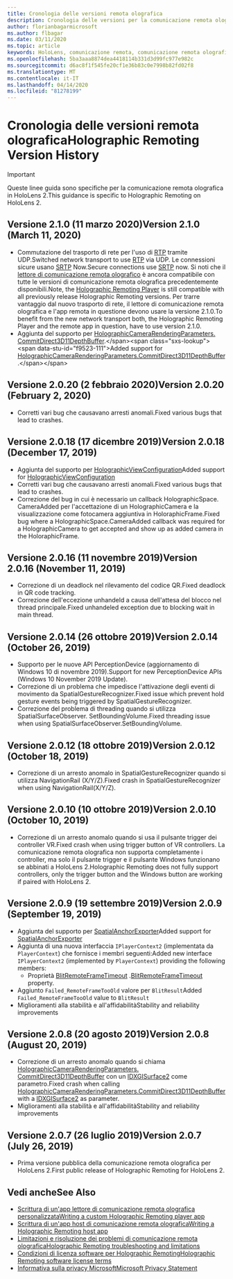 ```yaml
---
title: Cronologia delle versioni remota olografica
description: Cronologia delle versioni per la comunicazione remota olografica in HoloLens 2.
author: florianbagarmicrosoft
ms.author: flbagar
ms.date: 03/11/2020
ms.topic: article
keywords: HoloLens, comunicazione remota, comunicazione remota olografica
ms.openlocfilehash: 5ba3aaa8874dea4418114b331d3d99fc977e982c
ms.sourcegitcommit: d6ac8f1f545fe20cf1e36b83c0e7998b82fd02f8
ms.translationtype: MT
ms.contentlocale: it-IT
ms.lasthandoff: 04/14/2020
ms.locfileid: "81278199"
---
```

# <a name="holographic-remoting-version-history"></a><span data-ttu-id="f9523-104">Cronologia delle versioni remota olografica</span><span class="sxs-lookup"><span data-stu-id="f9523-104">Holographic Remoting Version History</span></span>

> [!IMPORTANT]
> <span data-ttu-id="f9523-105">Queste linee guida sono specifiche per la comunicazione remota olografica in HoloLens 2.</span><span class="sxs-lookup"><span data-stu-id="f9523-105">This guidance is specific to Holographic Remoting on HoloLens 2.</span></span>

## <a name="version-210-march-11-2020"></a><span data-ttu-id="f9523-106">Versione 2.1.0 (11 marzo 2020)<a name="v2.1.0"></a></span><span class="sxs-lookup"><span data-stu-id="f9523-106">Version 2.1.0 (March 11, 2020) <a name="v2.1.0"></a></span></span>
* <span data-ttu-id="f9523-107">Commutazione del trasporto di rete per l'uso di [RTP](https://en.wikipedia.org/wiki/Real-time_Transport_Protocol) tramite UDP.</span><span class="sxs-lookup"><span data-stu-id="f9523-107">Switched network transport to use [RTP](https://en.wikipedia.org/wiki/Real-time_Transport_Protocol) via UDP.</span></span> <span data-ttu-id="f9523-108">Le connessioni sicure usano [SRTP](https://en.wikipedia.org/wiki/Secure_Real-time_Transport_Protocol) Now.</span><span class="sxs-lookup"><span data-stu-id="f9523-108">Secure connections use [SRTP](https://en.wikipedia.org/wiki/Secure_Real-time_Transport_Protocol) now.</span></span> <span data-ttu-id="f9523-109">Si noti che il [lettore di comunicazione remota olografico](holographic-remoting-player.md) è ancora compatibile con tutte le versioni di comunicazione remota olografica precedentemente disponibili.</span><span class="sxs-lookup"><span data-stu-id="f9523-109">Note, the [Holographic Remoting Player](holographic-remoting-player.md) is still compatible with all previously release Holographic Remoting versions.</span></span> <span data-ttu-id="f9523-110">Per trarre vantaggio dal nuovo trasporto di rete, il lettore di comunicazione remota olografica e l'app remota in questione devono usare la versione 2.1.0.</span><span class="sxs-lookup"><span data-stu-id="f9523-110">To benefit from the new network transport both, the Holographic Remoting Player and the remote app in question, have to use version 2.1.0.</span></span>
* <span data-ttu-id="f9523-111">Aggiunta del supporto per [HolographicCameraRenderingParameters. CommitDirect3D11DepthBuffer](https://docs.microsoft.com/uwp/api/windows.graphics.holographic.holographiccamerarenderingparameters.commitdirect3d11depthbuffer#Windows_Graphics_Holographic_HolographicCameraRenderingParameters_CommitDirect3D11DepthBuffer_Windows_Graphics_DirectX_Direct3D11_IDirect3DSurface_).</span><span class="sxs-lookup"><span data-stu-id="f9523-111">Added support for [HolographicCameraRenderingParameters.CommitDirect3D11DepthBuffer](https://docs.microsoft.com/uwp/api/windows.graphics.holographic.holographiccamerarenderingparameters.commitdirect3d11depthbuffer#Windows_Graphics_Holographic_HolographicCameraRenderingParameters_CommitDirect3D11DepthBuffer_Windows_Graphics_DirectX_Direct3D11_IDirect3DSurface_).</span></span> 

## <a name="version-2020-february-2-2020"></a><span data-ttu-id="f9523-112">Versione 2.0.20 (2 febbraio 2020)<a name="v2.0.20"></a></span><span class="sxs-lookup"><span data-stu-id="f9523-112">Version 2.0.20 (February 2, 2020) <a name="v2.0.20"></a></span></span>
* <span data-ttu-id="f9523-113">Corretti vari bug che causavano arresti anomali.</span><span class="sxs-lookup"><span data-stu-id="f9523-113">Fixed various bugs that lead to crashes.</span></span>

## <a name="version-2018-december-17-2019"></a><span data-ttu-id="f9523-114">Versione 2.0.18 (17 dicembre 2019)<a name="v2.0.18"></a></span><span class="sxs-lookup"><span data-stu-id="f9523-114">Version 2.0.18 (December 17, 2019) <a name="v2.0.18"></a></span></span>
* <span data-ttu-id="f9523-115">Aggiunta del supporto per [HolographicViewConfiguration](https://docs.microsoft.com/uwp/api/windows.graphics.holographic.holographicviewconfiguration)</span><span class="sxs-lookup"><span data-stu-id="f9523-115">Added support for [HolographicViewConfiguration](https://docs.microsoft.com/uwp/api/windows.graphics.holographic.holographicviewconfiguration)</span></span>
* <span data-ttu-id="f9523-116">Corretti vari bug che causavano arresti anomali.</span><span class="sxs-lookup"><span data-stu-id="f9523-116">Fixed various bugs that lead to crashes.</span></span>
* <span data-ttu-id="f9523-117">Correzione del bug in cui è necessario un callback HolographicSpace. CameraAdded per l'accettazione di un HolographicCamera e la visualizzazione come fotocamera aggiuntiva in HoloraphicFrame.</span><span class="sxs-lookup"><span data-stu-id="f9523-117">Fixed bug where a HolographicSpace.CameraAdded callback was required for a HolographicCamera to get accepted and show up as added camera in the HoloraphicFrame.</span></span>

## <a name="version-2016-november-11-2019"></a><span data-ttu-id="f9523-118">Versione 2.0.16 (11 novembre 2019)<a name="2.0.16"></a></span><span class="sxs-lookup"><span data-stu-id="f9523-118">Version 2.0.16 (November 11, 2019) <a name="2.0.16"></a></span></span>
* <span data-ttu-id="f9523-119">Correzione di un deadlock nel rilevamento del codice QR.</span><span class="sxs-lookup"><span data-stu-id="f9523-119">Fixed deadlock in QR code tracking.</span></span>
* <span data-ttu-id="f9523-120">Correzione dell'eccezione unhandeld a causa dell'attesa del blocco nel thread principale.</span><span class="sxs-lookup"><span data-stu-id="f9523-120">Fixed unhandeled exception due to blocking wait in main thread.</span></span>

## <a name="version-2014-october-26-2019"></a><span data-ttu-id="f9523-121">Versione 2.0.14 (26 ottobre 2019)<a name="v2.0.14"></a></span><span class="sxs-lookup"><span data-stu-id="f9523-121">Version 2.0.14 (October 26, 2019) <a name="v2.0.14"></a></span></span>
* <span data-ttu-id="f9523-122">Supporto per le nuove API PerceptionDevice (aggiornamento di Windows 10 di novembre 2019).</span><span class="sxs-lookup"><span data-stu-id="f9523-122">Support for new PerceptionDevice APIs (Windows 10 November 2019 Update).</span></span>
* <span data-ttu-id="f9523-123">Correzione di un problema che impedisce l'attivazione degli eventi di movimento da SpatialGestureRecognizer.</span><span class="sxs-lookup"><span data-stu-id="f9523-123">Fixed issue which prevent hold gesture events being triggered by SpatialGestureRecognizer.</span></span>
* <span data-ttu-id="f9523-124">Correzione del problema di threading quando si utilizza SpatialSurfaceObserver. SetBoundingVolume.</span><span class="sxs-lookup"><span data-stu-id="f9523-124">Fixed threading issue when using SpatialSurfaceObserver.SetBoundingVolume.</span></span>

## <a name="version-2012-october-18-2019"></a><span data-ttu-id="f9523-125">Versione 2.0.12 (18 ottobre 2019)<a name="v2.0.12"></a></span><span class="sxs-lookup"><span data-stu-id="f9523-125">Version 2.0.12 (October 18, 2019) <a name="v2.0.12"></a></span></span>
* <span data-ttu-id="f9523-126">Correzione di un arresto anomalo in SpatialGestureRecognizer quando si utilizza NavigationRail (X/Y/Z).</span><span class="sxs-lookup"><span data-stu-id="f9523-126">Fixed crash in SpatialGestureRecognizer when using NavigationRail(X/Y/Z).</span></span>

## <a name="version-2010-october-10-2019"></a><span data-ttu-id="f9523-127">Versione 2.0.10 (10 ottobre 2019)<a name="v2.0.10"></a></span><span class="sxs-lookup"><span data-stu-id="f9523-127">Version 2.0.10 (October 10, 2019) <a name="v2.0.10"></a></span></span>
* <span data-ttu-id="f9523-128">Correzione di un arresto anomalo quando si usa il pulsante trigger dei controller VR.</span><span class="sxs-lookup"><span data-stu-id="f9523-128">Fixed crash when using trigger button of VR controllers.</span></span> <span data-ttu-id="f9523-129">La comunicazione remota olografica non supporta completamente i controller, ma solo il pulsante trigger e il pulsante Windows funzionano se abbinati a HoloLens 2.</span><span class="sxs-lookup"><span data-stu-id="f9523-129">Holographic Remoting does not fully support controllers, only the trigger button and the Windows button are working if paired with HoloLens 2.</span></span>

## <a name="version-209-september-19-2019"></a><span data-ttu-id="f9523-130">Versione 2.0.9 (19 settembre 2019)<a name="v2.0.9"></a></span><span class="sxs-lookup"><span data-stu-id="f9523-130">Version 2.0.9 (September 19, 2019) <a name="v2.0.9"></a></span></span>
* <span data-ttu-id="f9523-131">Aggiunta del supporto per [SpatialAnchorExporter](https://docs.microsoft.com/uwp/api/windows.perception.spatial.spatialanchorexporter)</span><span class="sxs-lookup"><span data-stu-id="f9523-131">Added support for [SpatialAnchorExporter](https://docs.microsoft.com/uwp/api/windows.perception.spatial.spatialanchorexporter)</span></span>
* <span data-ttu-id="f9523-132">Aggiunta di una nuova interfaccia ```IPlayerContext2``` (implementata da ```PlayerContext```) che fornisce i membri seguenti:</span><span class="sxs-lookup"><span data-stu-id="f9523-132">Added new interface ```IPlayerContext2``` (implemented by ```PlayerContext```) providing the following members:</span></span>
  - <span data-ttu-id="f9523-133">Proprietà [BlitRemoteFrameTimeout](holographic-remoting-create-player.md#BlitRemoteFrameTimeout) .</span><span class="sxs-lookup"><span data-stu-id="f9523-133">[BlitRemoteFrameTimeout](holographic-remoting-create-player.md#BlitRemoteFrameTimeout)  property.</span></span>
* <span data-ttu-id="f9523-134">Aggiunto ```Failed_RemoteFrameTooOld``` valore per ```BlitResult```</span><span class="sxs-lookup"><span data-stu-id="f9523-134">Added ```Failed_RemoteFrameTooOld``` value to ```BlitResult```</span></span>
* <span data-ttu-id="f9523-135">Miglioramenti alla stabilità e all'affidabilità</span><span class="sxs-lookup"><span data-stu-id="f9523-135">Stability and reliability improvements</span></span>

## <a name="version-208-august-20-2019"></a><span data-ttu-id="f9523-136">Versione 2.0.8 (20 agosto 2019)<a name="v2.0.8"></a></span><span class="sxs-lookup"><span data-stu-id="f9523-136">Version 2.0.8 (August 20, 2019) <a name="v2.0.8"></a></span></span>

* <span data-ttu-id="f9523-137">Correzione di un arresto anomalo quando si chiama [HolographicCameraRenderingParameters. CommitDirect3D11DepthBuffer](https://docs.microsoft.com/uwp/api/windows.graphics.holographic.holographiccamerarenderingparameters.commitdirect3d11depthbuffer) con un [IDXGISurface2](https://docs.microsoft.com/windows/win32/api/dxgi1_2/nn-dxgi1_2-idxgisurface2) come parametro.</span><span class="sxs-lookup"><span data-stu-id="f9523-137">Fixed crash when calling [HolographicCameraRenderingParameters.CommitDirect3D11DepthBuffer](https://docs.microsoft.com/uwp/api/windows.graphics.holographic.holographiccamerarenderingparameters.commitdirect3d11depthbuffer) with a [IDXGISurface2](https://docs.microsoft.com/windows/win32/api/dxgi1_2/nn-dxgi1_2-idxgisurface2) as parameter.</span></span>
* <span data-ttu-id="f9523-138">Miglioramenti alla stabilità e all'affidabilità</span><span class="sxs-lookup"><span data-stu-id="f9523-138">Stability and reliability improvements</span></span>

## <a name="version-207-july-26-2019"></a><span data-ttu-id="f9523-139">Versione 2.0.7 (26 luglio 2019)<a name="v2.0.7"></a></span><span class="sxs-lookup"><span data-stu-id="f9523-139">Version 2.0.7 (July 26, 2019) <a name="v2.0.7"></a></span></span>

* <span data-ttu-id="f9523-140">Prima versione pubblica della comunicazione remota olografica per HoloLens 2.</span><span class="sxs-lookup"><span data-stu-id="f9523-140">First public release of Holographic Remoting for HoloLens 2.</span></span>

## <a name="see-also"></a><span data-ttu-id="f9523-141">Vedi anche</span><span class="sxs-lookup"><span data-stu-id="f9523-141">See Also</span></span>
* [<span data-ttu-id="f9523-142">Scrittura di un'app lettore di comunicazione remota olografica personalizzata</span><span class="sxs-lookup"><span data-stu-id="f9523-142">Writing a custom Holographic Remoting player app</span></span>](holographic-remoting-create-player.md)
* [<span data-ttu-id="f9523-143">Scrittura di un'app host di comunicazione remota olografica</span><span class="sxs-lookup"><span data-stu-id="f9523-143">Writing a Holographic Remoting host app</span></span>](holographic-remoting-create-host.md)
* [<span data-ttu-id="f9523-144">Limitazioni e risoluzione dei problemi di comunicazione remota olografica</span><span class="sxs-lookup"><span data-stu-id="f9523-144">Holographic Remoting troubleshooting and limitations</span></span>](holographic-remoting-troubleshooting.md)
* [<span data-ttu-id="f9523-145">Condizioni di licenza software per Holographic Remoting</span><span class="sxs-lookup"><span data-stu-id="f9523-145">Holographic Remoting software license terms</span></span>](https://docs.microsoft.com/legal/mixed-reality/microsoft-holographic-remoting-software-license-terms)
* [<span data-ttu-id="f9523-146">Informativa sulla privacy Microsoft</span><span class="sxs-lookup"><span data-stu-id="f9523-146">Microsoft Privacy Statement</span></span>](https://go.microsoft.com/fwlink/?LinkId=521839)

